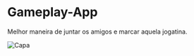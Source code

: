 # Gameplay-App
Melhor maneira de juntar os amigos e marcar aquela jogatina.


![Capa](https://user-images.githubusercontent.com/45128599/122782661-48479200-d287-11eb-88c9-d253f016bf48.png)

